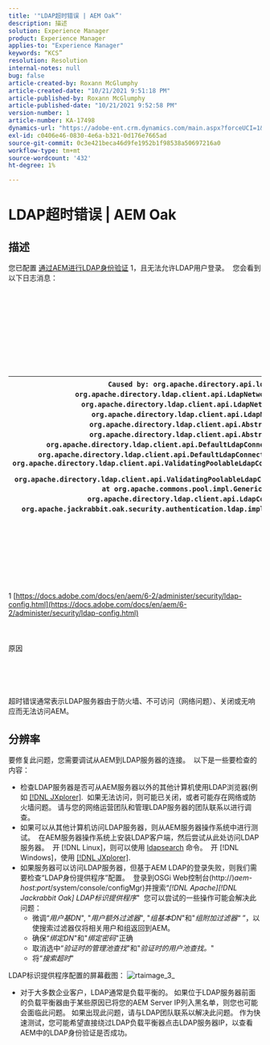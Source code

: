 ```yaml
---
title: '"LDAP超时错误 | AEM Oak”'
description: 描述
solution: Experience Manager
product: Experience Manager
applies-to: "Experience Manager"
keywords: “KCS”
resolution: Resolution
internal-notes: null
bug: false
article-created-by: Roxann McGlumphy
article-created-date: "10/21/2021 9:51:18 PM"
article-published-by: Roxann McGlumphy
article-published-date: "10/21/2021 9:52:58 PM"
version-number: 1
article-number: KA-17498
dynamics-url: "https://adobe-ent.crm.dynamics.com/main.aspx?forceUCI=1&pagetype=entityrecord&etn=knowledgearticle&id=72595e04-b932-ec11-b6e5-000d3a5ba97a"
exl-id: c0406e46-0830-4e6a-b321-0d176e7665ad
source-git-commit: 0c3e421beca46d9fe1952b1f98538a50697216a0
workflow-type: tm+mt
source-wordcount: '432'
ht-degree: 1%

---
```


# LDAP超时错误 | AEM Oak

## 描述


您已配置 [通过AEM进行LDAP身份验证](https://docs.adobe.com/docs/en/aem/6-2/administer/security/ldap-config.html) 1，且无法允许LDAP用户登录。  您会看到以下日志消息：
<br><br><br><br><br> <br><br> <br><br><br><br>

| `Caused by: org.apache.directory.api.ldap.model.exception.LdapException: TimeOut occurred` `at org.apache.directory.ldap.client.api.LdapNetworkConnection.writeRequest(LdapNetworkConnection.java:4106)` `at org.apache.directory.ldap.client.api.LdapNetworkConnection.bindAsync(LdapNetworkConnection.java:1290)` `at org.apache.directory.ldap.client.api.LdapNetworkConnection.bind(LdapNetworkConnection.java:1188)` `at org.apache.directory.ldap.client.api.AbstractLdapConnection.bind(AbstractLdapConnection.java:127)` `at org.apache.directory.ldap.client.api.AbstractLdapConnection.bind(AbstractLdapConnection.java:112)` `at org.apache.directory.ldap.client.api.DefaultLdapConnectionFactory.bindConnection(DefaultLdapConnectionFactory.java:64)` `at org.apache.directory.ldap.client.api.DefaultLdapConnectionFactory.newLdapConnection(DefaultLdapConnectionFactory.java:107)` `at org.apache.directory.ldap.client.api.ValidatingPoolableLdapConnectionFactory.makeObject(ValidatingPoolableLdapConnectionFactory.java:133)` `at org.apache.directory.ldap.client.api.ValidatingPoolableLdapConnectionFactory.makeObject(ValidatingPoolableLdapConnectionFactory.java:59)` `at org.apache.commons.pool.impl.GenericObjectPool.borrowObject(GenericObjectPool.java:1188)` `at org.apache.directory.ldap.client.api.LdapConnectionPool.getConnection(LdapConnectionPool.java:123)` `at org.apache.jackrabbit.oak.security.authentication.ldap.impl.LdapIdentityProvider.connect(LdapIdentityProvider.java:771)` `... 57 common frames omitted` |
| --- |

<br><br><br><br><br> <br><br>
1 [https://docs.adobe.com/docs/en/aem/6-2/administer/security/ldap-config.html](https://docs.adobe.com/docs/en/aem/6-2/administer/security/ldap-config.html)
<br><br><br><br>原因<br><br><br><br><br><br>
超时错误通常表示LDAP服务器由于防火墙、不可访问（网络问题）、关闭或无响应而无法访问AEM。


## 分辨率


要修复此问题，您需要调试从AEM到LDAP服务器的连接。  以下是一些要检查的内容：

- 检查LDAP服务器是否可从AEM服务器以外的其他计算机使用LDAP浏览器(例如 [[!DNL JXplorer]](http://jxplorer.org/).  如果无法访问，则可能已关闭，或者可能存在网络或防火墙问题。 请与您的网络运营团队和管理LDAP服务器的团队联系以进行调查。
- 如果可以从其他计算机访问LDAP服务器，则从AEM服务器操作系统中进行测试。  在AEM服务器操作系统上安装LDAP客户端，然后尝试从此处访问LDAP服务器。  开 [!DNL Linux]，则可以使用 [ldapsearch](https://access.redhat.com/documentation/en-US/Red_Hat_Directory_Server/8.2/html/Administration_Guide/Examples-of-common-ldapsearches.html) 命令。  开 [!DNL Windows]，使用 [[!DNL JXplorer]](http://jxplorer.org/).
- 如果服务器可以访问LDAP服务器，但基于AEM LDAP的登录失败，则我们需要检查“LDAP身份提供程序”配置。  登录到OSGi Web控制台(http://)*aem-host:port*/system/console/configMgr)并搜索“*[!DNL Apache][!DNL Jackrabbit Oak] LDAP标识提供程序*&quot;  您可以尝试的一些操作可能会解决此问题：
   - 微调“*用户基DN*&quot;, &quot;*用户额外过滤器*&quot;, &quot;*组基本DN*&quot;和&quot;*组附加过滤器*“ ”，以使搜索过滤器仅将相关用户和组返回到AEM。
   - 确保“*绑定DN*&quot;和&quot;*绑定密码*&quot;正确
   - 取消选中“*验证时的管理池查找*&quot;和&quot;*验证时的用户池查找。*&quot;
   - 将“*搜索超时*&quot;


LDAP标识提供程序配置的屏幕截图：
![rtaimage_3_](https://helpx.adobe.com/content/dam/help/en/experience-manager/kb/LDAP-error/jcr%3acontent/main-pars/image/rtaimage_3_.png "rtaimage_3_")
- 对于大多数企业客户，LDAP通常是负载平衡的。 如果位于LDAP服务器前面的负载平衡器由于某些原因已将您的AEM Server IP列入黑名单，则您也可能会面临此问题。 如果出现此问题，请与LDAP团队联系以解决此问题。 作为快速测试，您可能希望直接绕过LDAP负载平衡器点击LDAP服务器IP，以查看AEM中的LDAP身份验证是否成功。
